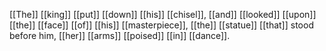 [[The]] [[king]] [[put]] [[down]] [[his]] [[chisel]], [[and]] [[looked]] [[upon]] [[the]] [[face]] [[of]] [[his]] [[masterpiece]], [[the]] [[statue]] [[that]] stood before him, [[her]] [[arms]] [[poised]] [[in]] [[dance]]. 